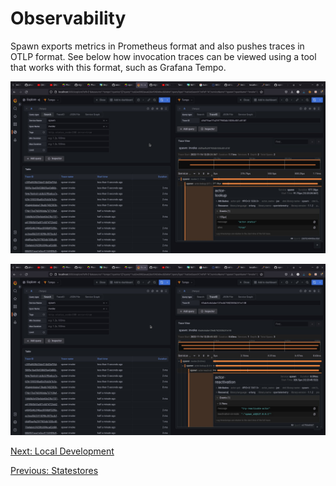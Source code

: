 # Observability

Spawn exports metrics in Prometheus format and also pushes traces in OTLP format. See below how invocation traces can be viewed using a tool that works with this format, such as Grafana Tempo.

![spawn trace](docs/images/observability-spawn-1.jpeg)

![spawn trace details](docs/images/observability-spawn-2.jpeg)


[Next: Local Development](local_development.md)

[Previous: Statestores](activators.md)